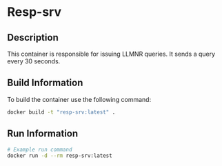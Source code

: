 # Resp-srv

## Description
This container is responsible for issuing LLMNR queries. It sends a query every 30 seconds.

## Build Information
To build the container use the following command:
```sh
docker build -t "resp-srv:latest" .
```

## Run Information


```sh
# Example run command
docker run -d --rm resp-srv:latest
```